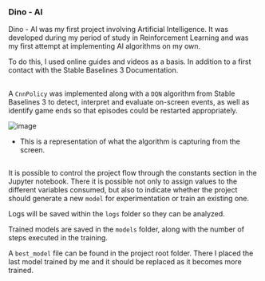 ### Dino - AI 

Dino - AI was my first project involving Artificial Intelligence. It was developed during my period of study in Reinforcement Learning and was my first attempt at implementing AI algorithms on my own.

To do this, I used online guides and videos as a basis. In addition to a first contact with the Stable Baselines 3 Documentation.

##

A ```CnnPolicy``` was implemented along with a ```DQN``` algorithm from Stable Baselines 3 to detect, interpret and evaluate on-screen events, as well as identify game ends so that episodes could be restarted appropriately.

![image](https://github.com/Henrique-Bidarte/dino-ai/assets/134324510/d44116b4-85da-42e1-b935-43acd54d9701)
- This is a representation of what the algorithm is capturing from the screen.

##

It is possible to control the project flow through the constants section in the Jupyter notebook. There it is possible not only to assign values ​​to the different variables consumed, but also to indicate whether the project should generate a new ```model``` for experimentation or train an existing one.

Logs will be saved within the ```logs``` folder so they can be analyzed.

Trained models are saved in the ```models``` folder, along with the number of steps executed in the training.

A ```best_model``` file can be found in the project root folder. There I placed the last model trained by me and it should be replaced as it becomes more trained.


  
